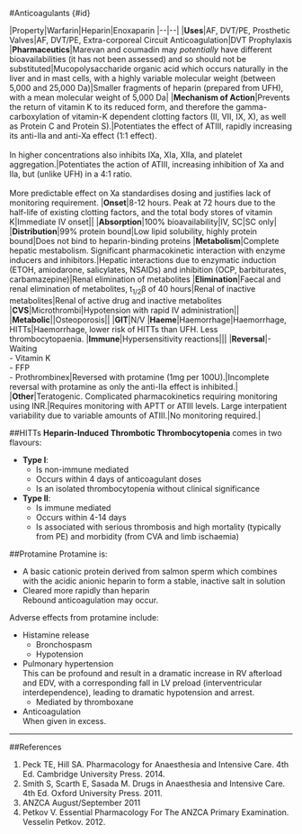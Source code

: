 #Anticoagulants {#id}
    
|Property|Warfarin|Heparin|Enoxaparin
|--|--|
|**Uses**|AF, DVT/PE, Prosthetic Valves|AF, DVT/PE, Extra-corporeal Circuit Anticoagulation|DVT Prophylaxis
|**Pharmaceutics**|Marevan and coumadin may *potentially* have different bioavailabilities (it has not been assessed) and so should not be substituted|Mucopolysaccharide organic acid which occurs naturally in the liver and in mast cells, with a highly variable molecular weight (between 5,000 and 25,000 Da)|Smaller fragments of heparin (prepared from UFH), with a mean molecular weight of 5,000 Da|
|**Mechanism of Action**|Prevents the return of vitamin K to its reduced form, and therefore the gamma-carboxylation of vitamin-K dependent clotting factors (II, VII, IX, X), as well as Protein C and Protein S).|Potentiates the effect of ATIII, rapidly increasing its anti-IIa and anti-Xa effect (1:1 effect). <br><br>In higher concentrations also inhibits IXa, XIa, XIIa, and platelet aggregation.|Potentiates the action of ATIII, increasing inhibition of Xa and IIa, but (unlike UFH) in a 4:1 ratio.<br><br>More predictable effect on Xa standardises dosing and justifies lack of monitoring requirement.
|**Onset**|8-12 hours. Peak at 72 hours due to the half-life of existing clotting factors, and the total body stores of vitamin K|Immediate IV onset||
|**Absorption**|100% bioavailability|IV, SC|SC only|
|**Distribution**|99% protein bound|Low lipid solubility, highly protein bound|Does not bind to heparin-binding proteins
|**Metabolism**|Complete hepatic mestabolism. Significant pharmacokinetic interaction with enzyme inducers and inhibitors.|Hepatic interactions due to enzymatic induction (ETOH, amiodarone, salicylates, NSAIDs) and inhibition (OCP, barbiturates, carbamazepine)|Renal elimination of metabolites
|**Elimination**|Faecal and renal elimination of metabolites, t<sub>1/2</sub>β of 40 hours|Renal of inactive metabolites|Renal of active drug and inactive metabolites
|**CVS**|Microthrombi|Hypotension with rapid IV administration||
|**Metabolic**||Osteoporosis||
|**GIT**|N/V
|**Haeme**|Haemorrhage|Haemorrhage, HITTs|Haemorrhage, lower risk of HITTs than UFH. Less thrombocytopaenia.
|**Immune**|Hypersensitivity reactions|||
|**Reversal**|- Waiting<br>- Vitamin K<br>- FFP<br>- Prothrombinex|Reversed with protamine (1mg per 100U).|Incomplete reversal with protamine as only the anti-IIa effect is inhibited.|
|**Other**|Teratogenic. Complicated pharmacokinetics requiring monitoring using INR.|Requires monitoring with APTT or ATIII levels. Large interpatient variability due to variable amounts of ATIII.|No monitoring required.|


##HITTs
**Heparin-Induced Thrombotic Thrombocytopenia** comes in two flavours:
* **Type I**:
    * Is non-immune mediated
    * Occurs within 4 days of anticoagulant doses
    * Is an isolated thrombocytopenia without clinical significance
* **Type II**:
    * Is immune mediated
    * Occurs within 4-14 days
    * Is associated with serious thrombosis and high mortality (typically from PE) and morbidity (from CVA and limb ischaemia)
    
##Protamine
Protamine is:
* A basic cationic protein derived from salmon sperm which combines with the acidic anionic heparin to form a stable, inactive salt in solution
* Cleared more rapidly than heparin  
Rebound anticoagulation may occur.

Adverse effects from protamine include:
* Histamine release
    * Bronchospasm
    * Hypotension
* Pulmonary hypertension  
This can be profound and result in a dramatic increase in RV afterload and EDV, with a corresponding fall in LV preload (interventricular interdependence), leading to dramatic hypotension and arrest.
    * Mediated by thromboxane
* Anticoagulation  
When given in excess.


---
##References
1. Peck TE, Hill SA. Pharmacology for Anaesthesia and Intensive Care. 4th Ed. Cambridge University Press. 2014.  
2. Smith S, Scarth E, Sasada M. Drugs in Anaesthesia and Intensive Care. 4th Ed. Oxford University Press. 2011.
3. ANZCA August/September 2011
4. Petkov V. Essential Pharmacology For The ANZCA Primary Examination. Vesselin Petkov. 2012.
